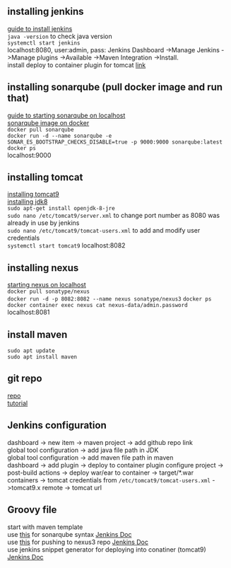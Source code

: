 ## installing jenkins ##  
[guide to install jenkins](https://www.jenkins.io/doc/book/installing/linux/)  
`java -version` to check java version  
`systemctl start jenkins`  
localhost:8080, user:admin, pass: 
Jenkins Dashboard ->Manage Jenkins ->Manage plugins ->Available ->Maven Integration ->Install.  
install deploy to container plugin for tomcat  [link](https://www.middlewareinventory.com/blog/jenkins-tomcat-deploy-deploying-application-tomcat-using-jenkins/)  


## installing sonarqube (pull docker image and run that) ##  
[guide to starting sonarqube on localhost](https://docs.sonarqube.org/latest/setup/get-started-2-minutes/)  
[sonarqube image on docker](https://hub.docker.com/_/sonarqube/)  
`docker pull sonarqube`  
`docker run -d --name sonarqube -e SONAR_ES_BOOTSTRAP_CHECKS_DISABLE=true -p 9000:9000 sonarqube:latest`  
`docker ps`  
localhost:9000  

## installing tomcat ##  
[installing tomcat9](https://linuxhint.com/install_apache_tomcat_server_ubuntu/)  
[installing jdk8](http://openjdk.java.net/install/index.html)  
`sudo apt-get install openjdk-8-jre`  
`sudo nano /etc/tomcat9/server.xml` to change port number as 8080 was already in use by jenkins  
`sudo nano /etc/tomcat9/tomcat-users.xml` to add and modify user credentials  
`systemctl start tomcat9`
localhost:8082  

## installing nexus ##  
[starting nexus on localhost](https://ahgh.medium.com/how-to-setup-sonatype-nexus-3-repository-manager-using-docker-7ff89bc311ce)  
`docker pull sonatype/nexus`  
`docker run -d -p 8082:8082 --name nexus sonatype/nexus3`
`docker ps`
`docker container exec nexus cat nexus-data/admin.password`  
localhost:8081  

## install maven ##  
`sudo apt update`  
`sudo apt install maven`  

## git repo ##  
[repo](https://github.com/jasonltr/KCMavenWebProject)  
[tutorial](https://www.youtube.com/watch?v=meaD9y1RPNc)  

## Jenkins configuration ##  
dashboard -> new item -> maven project -> add github repo link  
global tool configuration -> add java file path in JDK  
global tool configuration -> add maven file path in maven  
dashboard -> add plugin -> deploy to container plugin
configure project -> post-build actions -> deploy war/ear to container -> target/*.war  
containers -> tomcat credentials from  `/etc/tomcat9/tomcat-users.xml` ->tomcat9.x remote -> tomcat url  

## Groovy file ##  
start with maven template  
use [this](https://www.jenkins.io/doc/pipeline/steps/sonar/) for sonarqube syntax [Jenkins Doc](https://www.jenkins.io/doc/pipeline/steps/sonar/)  
use [this](https://www.youtube.com/watch?v=ftTjxztcT14) for pushing to nexus3 repo [Jenkins Doc](https://www.jenkins.io/doc/pipeline/steps/nexus-artifact-uploader/)  
use jenkins snippet generator for deploying into conatiner (tomcat9) [Jenkins Doc](https://www.jenkins.io/doc/pipeline/steps/deploy/#deploy-deploy-warear-to-a-container)  
